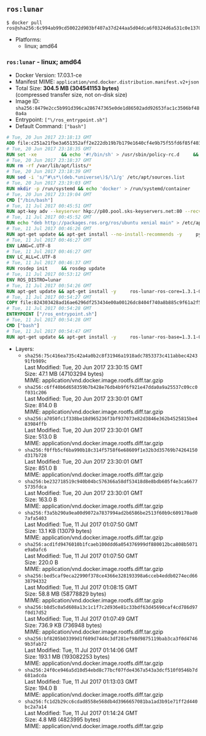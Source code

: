 ## `ros:lunar`

```console
$ docker pull ros@sha256:6c994ab99cd50022d903bf407a37d244aa5d04dca6f0324d6a531c0e1370b4ce
```

-	Platforms:
	-	linux; amd64

### `ros:lunar` - linux; amd64

-	Docker Version: 17.03.1-ce
-	Manifest MIME: `application/vnd.docker.distribution.manifest.v2+json`
-	Total Size: **304.5 MB (304541153 bytes)**  
	(compressed transfer size, not on-disk size)
-	Image ID: `sha256:8479e2cc5b991d396ca286747365e0de1d86502add92653fac1c3506bf480a4a`
-	Entrypoint: `["\/ros_entrypoint.sh"]`
-	Default Command: `["bash"]`

```dockerfile
# Tue, 20 Jun 2017 23:18:13 GMT
ADD file:c251a21fbe3a651352aff2e222db19b7b179e1640cf4e9b75f55fd6f85f40366 in / 
# Tue, 20 Jun 2017 23:18:35 GMT
RUN set -xe 		&& echo '#!/bin/sh' > /usr/sbin/policy-rc.d 	&& echo 'exit 101' >> /usr/sbin/policy-rc.d 	&& chmod +x /usr/sbin/policy-rc.d 		&& dpkg-divert --local --rename --add /sbin/initctl 	&& cp -a /usr/sbin/policy-rc.d /sbin/initctl 	&& sed -i 's/^exit.*/exit 0/' /sbin/initctl 		&& echo 'force-unsafe-io' > /etc/dpkg/dpkg.cfg.d/docker-apt-speedup 		&& echo 'DPkg::Post-Invoke { "rm -f /var/cache/apt/archives/*.deb /var/cache/apt/archives/partial/*.deb /var/cache/apt/*.bin || true"; };' > /etc/apt/apt.conf.d/docker-clean 	&& echo 'APT::Update::Post-Invoke { "rm -f /var/cache/apt/archives/*.deb /var/cache/apt/archives/partial/*.deb /var/cache/apt/*.bin || true"; };' >> /etc/apt/apt.conf.d/docker-clean 	&& echo 'Dir::Cache::pkgcache ""; Dir::Cache::srcpkgcache "";' >> /etc/apt/apt.conf.d/docker-clean 		&& echo 'Acquire::Languages "none";' > /etc/apt/apt.conf.d/docker-no-languages 		&& echo 'Acquire::GzipIndexes "true"; Acquire::CompressionTypes::Order:: "gz";' > /etc/apt/apt.conf.d/docker-gzip-indexes 		&& echo 'Apt::AutoRemove::SuggestsImportant "false";' > /etc/apt/apt.conf.d/docker-autoremove-suggests
# Tue, 20 Jun 2017 23:18:37 GMT
RUN rm -rf /var/lib/apt/lists/*
# Tue, 20 Jun 2017 23:18:39 GMT
RUN sed -i 's/^#\s*\(deb.*universe\)$/\1/g' /etc/apt/sources.list
# Tue, 20 Jun 2017 23:19:03 GMT
RUN mkdir -p /run/systemd && echo 'docker' > /run/systemd/container
# Tue, 20 Jun 2017 23:19:04 GMT
CMD ["/bin/bash"]
# Tue, 11 Jul 2017 00:45:51 GMT
RUN apt-key adv --keyserver hkp://p80.pool.sks-keyservers.net:80 --recv-keys 421C365BD9FF1F717815A3895523BAEEB01FA116
# Tue, 11 Jul 2017 00:45:52 GMT
RUN echo "deb http://packages.ros.org/ros/ubuntu xenial main" > /etc/apt/sources.list.d/ros-latest.list
# Tue, 11 Jul 2017 00:46:26 GMT
RUN apt-get update && apt-get install --no-install-recommends -y     python-rosdep     python-rosinstall     python-vcstools     && rm -rf /var/lib/apt/lists/*
# Tue, 11 Jul 2017 00:46:27 GMT
ENV LANG=C.UTF-8
# Tue, 11 Jul 2017 00:46:27 GMT
ENV LC_ALL=C.UTF-8
# Tue, 11 Jul 2017 00:46:37 GMT
RUN rosdep init     && rosdep update
# Tue, 11 Jul 2017 00:53:12 GMT
ENV ROS_DISTRO=lunar
# Tue, 11 Jul 2017 00:54:26 GMT
RUN apt-get update && apt-get install -y     ros-lunar-ros-core=1.3.1-0*     && rm -rf /var/lib/apt/lists/*
# Tue, 11 Jul 2017 00:54:27 GMT
COPY file:824303428ad16ae6296df253434e00a00126dc8404f740a8b885c9f61a2f5fcb in / 
# Tue, 11 Jul 2017 00:54:28 GMT
ENTRYPOINT ["/ros_entrypoint.sh"]
# Tue, 11 Jul 2017 00:54:28 GMT
CMD ["bash"]
# Tue, 11 Jul 2017 00:54:47 GMT
RUN apt-get update && apt-get install -y     ros-lunar-ros-base=1.3.1-0*     && rm -rf /var/lib/apt/lists/*
```

-	Layers:
	-	`sha256:75c416ea735c42a4a0b2c8f31946a1918adc7853373c411abbec424391fb989c`  
		Last Modified: Tue, 20 Jun 2017 23:30:15 GMT  
		Size: 47.1 MB (47103294 bytes)  
		MIME: application/vnd.docker.image.rootfs.diff.tar.gzip
	-	`sha256:c6ff40b6d658359b7b428e76db4b9f6f921e47dda0a9a25537c09cc0f031c206`  
		Last Modified: Tue, 20 Jun 2017 23:30:01 GMT  
		Size: 814.0 B  
		MIME: application/vnd.docker.image.rootfs.diff.tar.gzip
	-	`sha256:a7050fc1f338be18d965236f3bf937073e82d3846e362b4525815be483984ffb`  
		Last Modified: Tue, 20 Jun 2017 23:30:01 GMT  
		Size: 513.0 B  
		MIME: application/vnd.docker.image.rootfs.diff.tar.gzip
	-	`sha256:f0ffb5cf6ba990b18c314f5758f6e68609f1e32b3d35769b74264150d317b728`  
		Last Modified: Tue, 20 Jun 2017 23:30:01 GMT  
		Size: 851.0 B  
		MIME: application/vnd.docker.image.rootfs.diff.tar.gzip
	-	`sha256:be232718519c940b04bc576366a58df53418d8e8bdb605f4e3ca66775735fdca`  
		Last Modified: Tue, 20 Jun 2017 23:30:01 GMT  
		Size: 163.0 B  
		MIME: application/vnd.docker.image.rootfs.diff.tar.gzip
	-	`sha256:f3a5b290a9ea00d9072a7837994ad2b6586be2513f60b9c609170ad07afa5403`  
		Last Modified: Tue, 11 Jul 2017 01:07:50 GMT  
		Size: 13.1 KB (13079 bytes)  
		MIME: application/vnd.docker.image.rootfs.diff.tar.gzip
	-	`sha256:acd1fd9476010b1fcaeb100ddd6a054376999df880012bca808b5071e9a0afc6`  
		Last Modified: Tue, 11 Jul 2017 01:07:50 GMT  
		Size: 220.0 B  
		MIME: application/vnd.docker.image.rootfs.diff.tar.gzip
	-	`sha256:bed5caf9eca22990f378ce4366e328193398a6cceb4eddb0274ecd6638794332`  
		Last Modified: Tue, 11 Jul 2017 01:08:15 GMT  
		Size: 58.8 MB (58778829 bytes)  
		MIME: application/vnd.docker.image.rootfs.diff.tar.gzip
	-	`sha256:b8d5c0a5d608a13c1c1f7c2d936e81c33bdf63d45690caf4cd786d97f0d17d52`  
		Last Modified: Tue, 11 Jul 2017 01:07:49 GMT  
		Size: 736.9 KB (736948 bytes)  
		MIME: application/vnd.docker.image.rootfs.diff.tar.gzip
	-	`sha256:bf8205b03399d1f609d74d4c3df281ef98d9875119bab3ca3f0d47469b3fab72`  
		Last Modified: Tue, 11 Jul 2017 01:14:06 GMT  
		Size: 193.1 MB (193082253 bytes)  
		MIME: application/vnd.docker.image.rootfs.diff.tar.gzip
	-	`sha256:24f0ce946a5d10d54ebd8c77bcf07fde4367a543a3dcf510f0546b7d681adcda`  
		Last Modified: Tue, 11 Jul 2017 01:13:03 GMT  
		Size: 194.0 B  
		MIME: application/vnd.docker.image.rootfs.diff.tar.gzip
	-	`sha256:fc1d2b29cc6cdad8558e568db4d3966657081ba1ad3b91e71ff2d440bc2a7a14`  
		Last Modified: Tue, 11 Jul 2017 01:14:24 GMT  
		Size: 4.8 MB (4823995 bytes)  
		MIME: application/vnd.docker.image.rootfs.diff.tar.gzip
